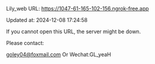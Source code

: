 Lily_web URL: https://1047-61-165-102-156.ngrok-free.app

Updated at: 2024-12-08 17:24:58

If you cannot open this URL, the server might be down.

Please contact: 

goley04@foxmail.com Or Wechat:GL_yeaH
